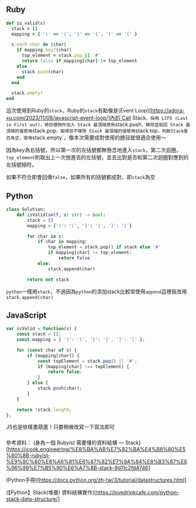 ## Ruby
```ruby
def is_valid(s)
  stack = []
  mapping = { ')' => '(', '}' => '{', ']' => '[' }

  s.each_char do |char|
    if mapping.key?(char)
      top_element = stack.pop || '#'
      return false if mapping[char] != top_element
    else
      stack.push(char)
    end
  end

  stack.empty?
end
```

這次使用到Ruby的`stack`，Ruby的`stack`有點像是(Event Loop)[https://adora-xu.com/2023/11/08/javascript-event-loop/]內的`Call Stack`，採用 LIFO (Last in First out)，將目標物件加入 Stack 最頂端使用`stack.push`，移除並取回 Stack 最頂端的值使用`stack.pop`，取得但不移除 Stack 最頂端的值使用`stack.top`，判斷Stack是否為空，使用`stack.empty`，像本次需要成對使用的題目就很適合使用～

因為key為右括號，所以第一次的左括號都無懸念地進入`stack`，第二次迴圈，`top_element`則取出上一次放進去的左括號，並去比對是否和第二次迴圈對應到的左括號相符。

如果不符合即會回傳`false`，如果所有的括號都成對，即`stack`為空

## Python
```python
class Solution:
    def isValid(self, s: str) -> bool:
        stack = []
        mapping = {')': '(', '}': '{', ']': '['}

        for char in s:
            if char in mapping:
                top_element = stack.pop() if stack else '#'
                if mapping[char] != top_element:
                    return False
            else:
                stack.append(char)

        return not stack
```
`python`一樣用`stack`，不過因為`python`的添加stack比較常使用`append`這裡我改用`stack.append(char)` 

## JavaScript
```js
var isValid = function(s) {
    const stack = [];
    const mapping = { ')': '(', '}': '{', ']': '[' };

    for (const char of s) {
        if (mapping[char]) {
            const topElement = stack.pop() || '#';
            if (mapping[char] !== topElement) {
                return false;
            }
        } else {
            stack.push(char);
        }
    }

    return !stack.length;
};
```
JS也是依樣畫葫蘆！只要稍微改寫一下寫法即可


###
參考資料：
(身為一個 Rubyist 需要懂的資料結構 — Stack)[https://icook.engineering/%E8%BA%AB%E7%82%BA%E4%B8%80%E5%80%8B-rubyist-%E9%9C%80%E8%A6%81%E6%87%82%E7%9A%84%E8%B3%87%E6%96%99%E7%B5%90%E6%A7%8B-stack-9d11c2fd4746]

(Python手冊)[https://docs.python.org/zh-tw/3/tutorial/datastructures.html]

(【Python】Stack(堆疊) 資料結構實作)[https://lovedrinkcafe.com/python-stack-data-structure/]